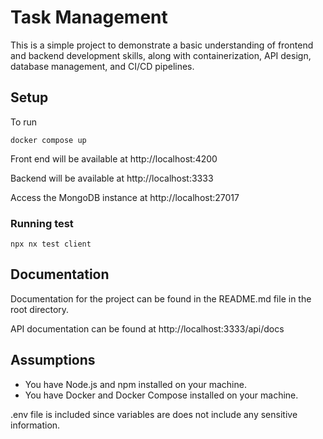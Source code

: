 # Task Management
This is a simple project to demonstrate a basic understanding of frontend and backend development skills, along with containerization, API design, database management, and CI/CD
pipelines.

## Setup
To run
```
docker compose up
```

Front end will be available at http://localhost:4200

Backend will be available at http://localhost:3333

Access the MongoDB instance at http://localhost:27017

### Running test
```
npx nx test client
```


## Documentation

Documentation for the project can be found in the README.md file in the root directory.

API documentation can be found at http://localhost:3333/api/docs

## Assumptions
 
- You have Node.js and npm installed on your machine.
- You have Docker and Docker Compose installed on your machine.

.env file is included since variables are does not include any sensitive information.